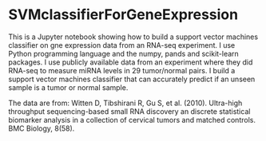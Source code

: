 # SVMclassifierForGeneExpression
This is a Jupyter notebook showing how to build a support vector machines classifier on gne expression data from an RNA-seq experiment.  I use 
Python programming language and the numpy, pands and scikit-learn packages.  I use publicly available data from an experiment where they did 
RNA-seq to measure miRNA levels in 29 tumor/normal pairs.  I build a support vector machines classifier that can accurately predict if an 
unseen sample is a tumor or normal sample.

The data are from:
Witten  D,  Tibshirani  R,  Gu  S,  et  al.  (2010).  Ultra-high  throughput  sequencing-based  small
RNA discovery an discrete statistical biomarker analysis in a collection of cervical tumors and
matched controls.  BMC Biology, 8(58).
